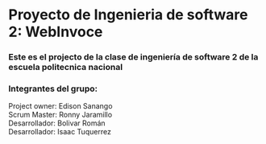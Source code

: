 <html>
<head>
  <h1>
    Proyecto de Ingenieria de software 2: WebInvoce
  </h1>
</head>
<body>
  <h3>
    Este es el projecto de la clase de ingeniería de software 2 de la escuela politecnica nacional
  </h3>
  <h3>
    Integrantes del grupo:
  </h3>
  <div>
    Project owner: Edison Sanango
  </div>
  <div>
    Scrum Master: Ronny Jaramillo
  </div>
  <div>
    Desarrollador: Bolivar Román  
  </div>
  <div>
    Desarrollador: Isaac Tuquerrez  
  </div>
</body>
</html>


  

